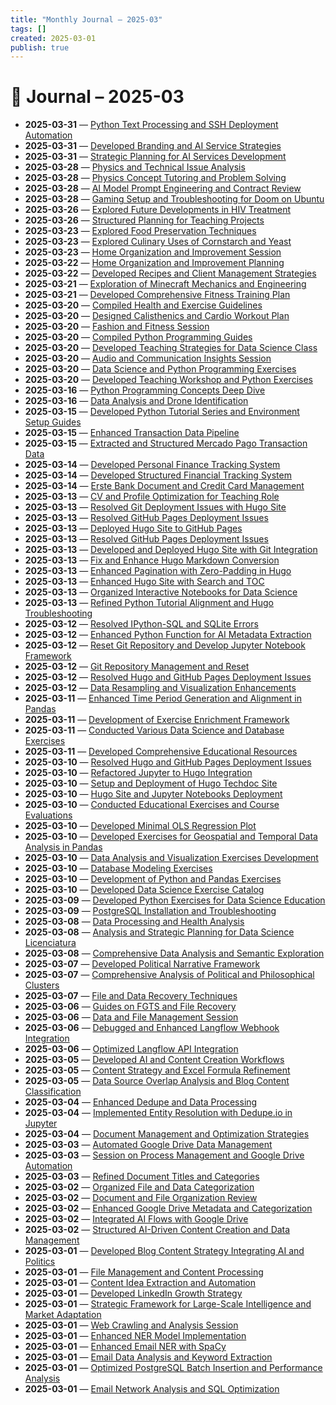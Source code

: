 ```yaml
---
title: "Monthly Journal – 2025-03"
tags: []
created: 2025-03-01
publish: true
---
```


# 📅 Journal – 2025-03

- **2025-03-31** — [Python Text Processing and SSH Deployment Automation](../Dev/2025-03-31_Python_Text_Processing_and_SSH_Deployment_Automati.md)
- **2025-03-31** — [Developed Branding and AI Service Strategies](../Branding/2025-03-31_Developed_Branding_and_AI_Service_Strategies.md)
- **2025-03-31** — [Strategic Planning for AI Services Development](../Business/2025-03-31_Strategic_Planning_for_AI_Services_Development.md)
- **2025-03-28** — [Physics and Technical Issue Analysis](../Other/2025-03-28_Physics_and_Technical_Issue_Analysis.md)
- **2025-03-28** — [Physics Concept Tutoring and Problem Solving](../Teaching/2025-03-28_Physics_Concept_Tutoring_and_Problem_Solving.md)
- **2025-03-28** — [AI Model Prompt Engineering and Contract Review](../Dev/2025-03-28_AI_Model_Prompt_Engineering_and_Contract_Review.md)
- **2025-03-28** — [Gaming Setup and Troubleshooting for Doom on Ubuntu](../Other/2025-03-28_Gaming_Setup_and_Troubleshooting_for_Doom_on_Ubunt.md)
- **2025-03-26** — [Explored Future Developments in HIV Treatment](../Health/2025-03-26_Explored_Future_Developments_in_HIV_Treatment.md)
- **2025-03-26** — [Structured Planning for Teaching Projects](../Teaching/2025-03-26_Structured_Planning_for_Teaching_Projects.md)
- **2025-03-23** — [Explored Food Preservation Techniques](../Health/2025-03-23_Explored_Food_Preservation_Techniques.md)
- **2025-03-23** — [Explored Culinary Uses of Cornstarch and Yeast](../Other/2025-03-23_Explored_Culinary_Uses_of_Cornstarch_and_Yeast.md)
- **2025-03-23** — [Home Organization and Improvement Session](../Other/2025-03-23_Home_Organization_and_Improvement_Session.md)
- **2025-03-22** — [Home Organization and Improvement Planning](../Other/2025-03-22_Home_Organization_and_Improvement_Planning.md)
- **2025-03-22** — [Developed Recipes and Client Management Strategies](../Other/2025-03-22_Developed_Recipes_and_Client_Management_Strategies.md)
- **2025-03-21** — [Exploration of Minecraft Mechanics and Engineering](../Other/2025-03-21_Exploration_of_Minecraft_Mechanics_and_Engineering.md)
- **2025-03-21** — [Developed Comprehensive Fitness Training Plan](../Health/2025-03-21_Developed_Comprehensive_Fitness_Training_Plan.md)
- **2025-03-20** — [Compiled Health and Exercise Guidelines](../Health/2025-03-20_Compiled_Health_and_Exercise_Guidelines.md)
- **2025-03-20** — [Designed Calisthenics and Cardio Workout Plan](../Health/2025-03-20_Designed_Calisthenics_and_Cardio_Workout_Plan.md)
- **2025-03-20** — [Fashion and Fitness Session](../Health/2025-03-20_Fashion_and_Fitness_Session.md)
- **2025-03-20** — [Compiled Python Programming Guides](../Teaching/2025-03-20_Compiled_Python_Programming_Guides.md)
- **2025-03-20** — [Developed Teaching Strategies for Data Science Class](../Teaching/2025-03-20_Developed_Teaching_Strategies_for_Data_Science_Cla.md)
- **2025-03-20** — [Audio and Communication Insights Session](../Teaching/2025-03-20_Audio_and_Communication_Insights_Session.md)
- **2025-03-20** — [Data Science and Python Programming Exercises](../Teaching/2025-03-20_Data_Science_and_Python_Programming_Exercises.md)
- **2025-03-20** — [Developed Teaching Workshop and Python Exercises](../Teaching/2025-03-20_Developed_Teaching_Workshop_and_Python_Exercises.md)
- **2025-03-16** — [Python Programming Concepts Deep Dive](../Teaching/2025-03-16_Python_Programming_Concepts_Deep_Dive.md)
- **2025-03-16** — [Data Analysis and Drone Identification](../Dev/2025-03-16_Data_Analysis_and_Drone_Identification.md)
- **2025-03-15** — [Developed Python Tutorial Series and Environment Setup Guides](../Teaching/2025-03-15_Developed_Python_Tutorial_Series_and_Environment_S.md)
- **2025-03-15** — [Enhanced Transaction Data Pipeline](../Dev/2025-03-15_Enhanced_Transaction_Data_Pipeline.md)
- **2025-03-15** — [Extracted and Structured Mercado Pago Transaction Data](../Accounting/2025-03-15_Extracted_and_Structured_Mercado_Pago_Transaction_.md)
- **2025-03-14** — [Developed Personal Finance Tracking System](../Accounting/2025-03-14_Developed_Personal_Finance_Tracking_System.md)
- **2025-03-14** — [Developed Structured Financial Tracking System](../Accounting/2025-03-14_Developed_Structured_Financial_Tracking_System.md)
- **2025-03-14** — [Erste Bank Document and Credit Card Management](../Accounting/2025-03-14_Erste_Bank_Document_and_Credit_Card_Management.md)
- **2025-03-13** — [CV and Profile Optimization for Teaching Role](../JobMarket/2025-03-13_CV_and_Profile_Optimization_for_Teaching_Role.md)
- **2025-03-13** — [Resolved Git Deployment Issues with Hugo Site](../Dev/2025-03-13_Resolved_Git_Deployment_Issues_with_Hugo_Site.md)
- **2025-03-13** — [Resolved GitHub Pages Deployment Issues](../Dev/2025-03-13_Resolved_GitHub_Pages_Deployment_Issues.md)
- **2025-03-13** — [Deployed Hugo Site to GitHub Pages](../Branding/2025-03-13_Deployed_Hugo_Site_to_GitHub_Pages.md)
- **2025-03-13** — [Resolved GitHub Pages Deployment Issues](../Dev/2025-03-13_Resolved_GitHub_Pages_Deployment_Issues.md)
- **2025-03-13** — [Developed and Deployed Hugo Site with Git Integration](../Dev/2025-03-13_Developed_and_Deployed_Hugo_Site_with_Git_Integrat.md)
- **2025-03-13** — [Fix and Enhance Hugo Markdown Conversion](../Dev/2025-03-13_Fix_and_Enhance_Hugo_Markdown_Conversion.md)
- **2025-03-13** — [Enhanced Pagination with Zero-Padding in Hugo](../Dev/2025-03-13_Enhanced_Pagination_with_Zero-Padding_in_Hugo.md)
- **2025-03-13** — [Enhanced Hugo Site with Search and TOC](../Dev/2025-03-13_Enhanced_Hugo_Site_with_Search_and_TOC.md)
- **2025-03-13** — [Organized Interactive Notebooks for Data Science](../Teaching/2025-03-13_Organized_Interactive_Notebooks_for_Data_Science.md)
- **2025-03-13** — [Refined Python Tutorial Alignment and Hugo Troubleshooting](../Dev/2025-03-13_Refined_Python_Tutorial_Alignment_and_Hugo_Trouble.md)
- **2025-03-12** — [Resolved IPython-SQL and SQLite Errors](../Dev/2025-03-12_Resolved_IPython-SQL_and_SQLite_Errors.md)
- **2025-03-12** — [Enhanced Python Function for AI Metadata Extraction](../Dev/2025-03-12_Enhanced_Python_Function_for_AI_Metadata_Extractio.md)
- **2025-03-12** — [Reset Git Repository and Develop Jupyter Notebook Framework](../Teaching/2025-03-12_Reset_Git_Repository_and_Develop_Jupyter_Notebook_.md)
- **2025-03-12** — [Git Repository Management and Reset](../Dev/2025-03-12_Git_Repository_Management_and_Reset.md)
- **2025-03-12** — [Resolved Hugo and GitHub Pages Deployment Issues](../Dev/2025-03-12_Resolved_Hugo_and_GitHub_Pages_Deployment_Issues.md)
- **2025-03-12** — [Data Resampling and Visualization Enhancements](../Dev/2025-03-12_Data_Resampling_and_Visualization_Enhancements.md)
- **2025-03-11** — [Enhanced Time Period Generation and Alignment in Pandas](../Dev/2025-03-11_Enhanced_Time_Period_Generation_and_Alignment_in_P.md)
- **2025-03-11** — [Development of Exercise Enrichment Framework](../Teaching/2025-03-11_Development_of_Exercise_Enrichment_Framework.md)
- **2025-03-11** — [Conducted Various Data Science and Database Exercises](../Teaching/2025-03-11_Conducted_Various_Data_Science_and_Database_Exerci.md)
- **2025-03-11** — [Developed Comprehensive Educational Resources](../Teaching/2025-03-11_Developed_Comprehensive_Educational_Resources.md)
- **2025-03-10** — [Resolved Hugo and GitHub Pages Deployment Issues](../Branding/2025-03-10_Resolved_Hugo_and_GitHub_Pages_Deployment_Issues.md)
- **2025-03-10** — [Refactored Jupyter to Hugo Integration](../Dev/2025-03-10_Refactored_Jupyter_to_Hugo_Integration.md)
- **2025-03-10** — [Setup and Deployment of Hugo Techdoc Site](../Dev/2025-03-10_Setup_and_Deployment_of_Hugo_Techdoc_Site.md)
- **2025-03-10** — [Hugo Site and Jupyter Notebooks Deployment](../Dev/2025-03-10_Hugo_Site_and_Jupyter_Notebooks_Deployment.md)
- **2025-03-10** — [Conducted Educational Exercises and Course Evaluations](../Teaching/2025-03-10_Conducted_Educational_Exercises_and_Course_Evaluat.md)
- **2025-03-10** — [Developed Minimal OLS Regression Plot](../Dev/2025-03-10_Developed_Minimal_OLS_Regression_Plot.md)
- **2025-03-10** — [Developed Exercises for Geospatial and Temporal Data Analysis in Pandas](../Teaching/2025-03-10_Developed_Exercises_for_Geospatial_and_Temporal_Da.md)
- **2025-03-10** — [Data Analysis and Visualization Exercises Development](../Teaching/2025-03-10_Data_Analysis_and_Visualization_Exercises_Developm.md)
- **2025-03-10** — [Database Modeling Exercises](../Teaching/2025-03-10_Database_Modeling_Exercises.md)
- **2025-03-10** — [Development of Python and Pandas Exercises](../Teaching/2025-03-10_Development_of_Python_and_Pandas_Exercises.md)
- **2025-03-10** — [Developed Data Science Exercise Catalog](../Teaching/2025-03-10_Developed_Data_Science_Exercise_Catalog.md)
- **2025-03-09** — [Developed Python Exercises for Data Science Education](../Teaching/2025-03-09_Developed_Python_Exercises_for_Data_Science_Educat.md)
- **2025-03-09** — [PostgreSQL Installation and Troubleshooting](../Dev/2025-03-09_PostgreSQL_Installation_and_Troubleshooting.md)
- **2025-03-08** — [Data Processing and Health Analysis](../Health/2025-03-08_Data_Processing_and_Health_Analysis.md)
- **2025-03-08** — [Analysis and Strategic Planning for Data Science Licenciatura](../Teaching/2025-03-08_Analysis_and_Strategic_Planning_for_Data_Science_L.md)
- **2025-03-08** — [Comprehensive Data Analysis and Semantic Exploration](../Dev/2025-03-08_Comprehensive_Data_Analysis_and_Semantic_Explorati.md)
- **2025-03-07** — [Developed Political Narrative Framework](../Other/2025-03-07_Developed_Political_Narrative_Framework.md)
- **2025-03-07** — [Comprehensive Analysis of Political and Philosophical Clusters](../Dev/2025-03-07_Comprehensive_Analysis_of_Political_and_Philosophi.md)
- **2025-03-07** — [File and Data Recovery Techniques](../Dev/2025-03-07_File_and_Data_Recovery_Techniques.md)
- **2025-03-06** — [Guides on FGTS and File Recovery](../Other/2025-03-06_Guides_on_FGTS_and_File_Recovery.md)
- **2025-03-06** — [Data and File Management Session](../Dev/2025-03-06_Data_and_File_Management_Session.md)
- **2025-03-06** — [Debugged and Enhanced Langflow Webhook Integration](../Dev/2025-03-06_Debugged_and_Enhanced_Langflow_Webhook_Integration.md)
- **2025-03-06** — [Optimized Langflow API Integration](../Dev/2025-03-06_Optimized_Langflow_API_Integration.md)
- **2025-03-05** — [Developed AI and Content Creation Workflows](../Dev/2025-03-05_Developed_AI_and_Content_Creation_Workflows.md)
- **2025-03-05** — [Content Strategy and Excel Formula Refinement](../SEO/2025-03-05_Content_Strategy_and_Excel_Formula_Refinement.md)
- **2025-03-05** — [Data Source Overlap Analysis and Blog Content Classification](../SEO/2025-03-05_Data_Source_Overlap_Analysis_and_Blog_Content_Clas.md)
- **2025-03-04** — [Enhanced Dedupe and Data Processing](../Dev/2025-03-04_Enhanced_Dedupe_and_Data_Processing.md)
- **2025-03-04** — [Implemented Entity Resolution with Dedupe.io in Jupyter](../Dev/2025-03-04_Implemented_Entity_Resolution_with_Dedupe.io_in_Ju.md)
- **2025-03-04** — [Document Management and Optimization Strategies](../Dev/2025-03-04_Document_Management_and_Optimization_Strategies.md)
- **2025-03-03** — [Automated Google Drive Data Management](../Dev/2025-03-03_Automated_Google_Drive_Data_Management.md)
- **2025-03-03** — [Session on Process Management and Google Drive Automation](../Business/2025-03-03_Session_on_Process_Management_and_Google_Drive_Aut.md)
- **2025-03-03** — [Refined Document Titles and Categories](../Other/2025-03-03_Refined_Document_Titles_and_Categories.md)
- **2025-03-02** — [Organized File and Data Categorization](../Dev/2025-03-02_Organized_File_and_Data_Categorization.md)
- **2025-03-02** — [Document and File Organization Review](../Business/2025-03-02_Document_and_File_Organization_Review.md)
- **2025-03-02** — [Enhanced Google Drive Metadata and Categorization](../Dev/2025-03-02_Enhanced_Google_Drive_Metadata_and_Categorization.md)
- **2025-03-02** — [Integrated AI Flows with Google Drive](../Dev/2025-03-02_Integrated_AI_Flows_with_Google_Drive.md)
- **2025-03-02** — [Structured AI-Driven Content Creation and Data Management](../Dev/2025-03-02_Structured_AI-Driven_Content_Creation_and_Data_Man.md)
- **2025-03-01** — [Developed Blog Content Strategy Integrating AI and Politics](../SEO/2025-03-01_Developed_Blog_Content_Strategy_Integrating_AI_and.md)
- **2025-03-01** — [File Management and Content Processing](../Dev/2025-03-01_File_Management_and_Content_Processing.md)
- **2025-03-01** — [Content Idea Extraction and Automation](../Dev/2025-03-01_Content_Idea_Extraction_and_Automation.md)
- **2025-03-01** — [Developed LinkedIn Growth Strategy](../Branding/2025-03-01_Developed_LinkedIn_Growth_Strategy.md)
- **2025-03-01** — [Strategic Framework for Large-Scale Intelligence and Market Adaptation](../Business/2025-03-01_Strategic_Framework_for_Large-Scale_Intelligence_a.md)
- **2025-03-01** — [Web Crawling and Analysis Session](../Dev/2025-03-01_Web_Crawling_and_Analysis_Session.md)
- **2025-03-01** — [Enhanced NER Model Implementation](../Dev/2025-03-01_Enhanced_NER_Model_Implementation.md)
- **2025-03-01** — [Enhanced Email NER with SpaCy](../Dev/2025-03-01_Enhanced_Email_NER_with_SpaCy.md)
- **2025-03-01** — [Email Data Analysis and Keyword Extraction](../Dev/2025-03-01_Email_Data_Analysis_and_Keyword_Extraction.md)
- **2025-03-01** — [Optimized PostgreSQL Batch Insertion and Performance Analysis](../Dev/2025-03-01_Optimized_PostgreSQL_Batch_Insertion_and_Performan.md)
- **2025-03-01** — [Email Network Analysis and SQL Optimization](../Dev/2025-03-01_Email_Network_Analysis_and_SQL_Optimization.md)